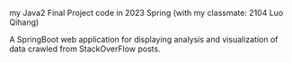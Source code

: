 my Java2 Final Project code in 2023 Spring (with my classmate: 2104 Luo Qihang)

A SpringBoot web application for displaying analysis and visualization of data crawled from StackOverFlow posts.
